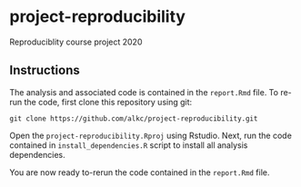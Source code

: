 # project-reproducibility
Reproduciblity course project 2020

## Instructions

The analysis and associated code is contained in the `report.Rmd` file. To re-run the code, first clone this 
repository using git:

```{bash}
git clone https://github.com/alkc/project-reproducibility.git
```

Open the `project-reproducibility.Rproj` using Rstudio. Next, run the code contained in `install_dependencies.R` script 
to install all analysis dependencies.

You are now ready to-rerun the code contained in the  `report.Rmd` file. 
